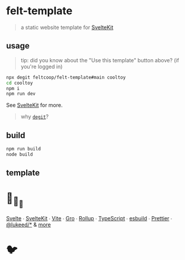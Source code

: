 # felt-template

> a static website template for [SvelteKit](https://github.com/sveltejs/kit)

## usage

> tip: did you know about the "Use this template" button above? (if you're logged in)

```bash
npx degit feltcoop/felt-template#main cooltoy
cd cooltoy
npm i
npm run dev
```

See [SvelteKit](https://github.com/sveltejs/kit) for more.

> why [`degit`](https://github.com/Rich-Harris/degit)?

## build

```bash
npm run build
node build
```

## template

# :turtle:<sub>:turtle:</sub><sub><sub>:turtle:</sub></sub>

[Svelte](https://github.com/sveltejs/svelte) ∙
[SvelteKit](https://github.com/sveltejs/kit) ∙
[Vite](https://github.com/vitejs/vite) ∙
[Gro](https://github.com/feltcoop/gro) ∙
[Rollup](https://github.com/rollup/rollup) ∙
[TypeScript](https://github.com/microsoft/TypeScript) ∙
[esbuild](https://github.com/evanw/esbuild) ∙
[Prettier](https://github.com/prettier/prettier) ∙
[@lukeed\/\*](https://github.com/lukeed)
& [more](package.json)

# 🐦
